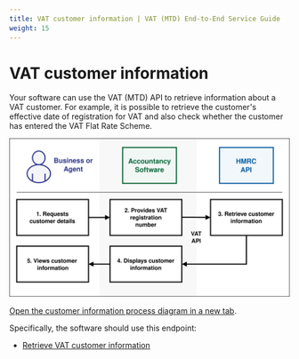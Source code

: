 ```yaml
---
title: VAT customer information | VAT (MTD) End-to-End Service Guide
weight: 15
---
```


# VAT customer information
<!--- Section owner: MTD Programme --->

Your software can use the VAT (MTD) API to retrieve information about a VAT customer. For example, it is possible to retrieve the customer's effective date of registration for VAT and also check whether the customer has entered the VAT Flat Rate Scheme.

<img src="figures/customer-information.svg" alt="Customer information process diagram" style="width:520px;" />

<a href="figures/customer-information.svg" target="blank">Open the customer information process diagram in a new tab</a>.

Specifically, the software should use this endpoint:

  * [Retrieve VAT customer information](/api-documentation/docs/api/service/vat-api/1.0/oas/page#tag/organisations/operation/RetrieveVATCustomerInformation)
